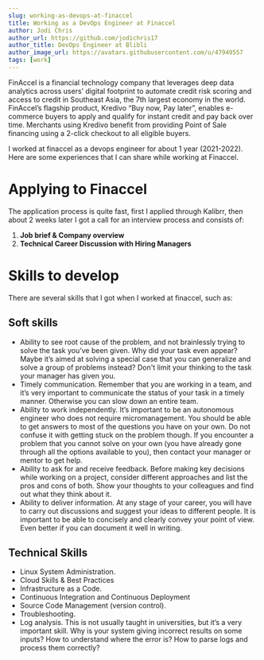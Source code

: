 ```yaml
---
slug: working-as-devops-at-finaccel
title: Working as a DevOps Engineer at Finaccel
author: Jodi Chris
author_url: https://github.com/jodichris17
author_title: DevOps Engineer at Blibli
author_image_url: https://avatars.githubusercontent.com/u/47949557
tags: [work]
---
```


FinAccel is a financial technology company that leverages deep data analytics across users’ digital footprint to automate credit risk scoring and access to credit in Southeast Asia, the 7th largest economy in the world. FinAccel’s flagship product, Kredivo “Buy now, Pay later”, enables e-commerce buyers to apply and qualify for instant credit and pay back over time. Merchants using Kredivo benefit from providing Point of Sale financing using a 2-click checkout to all eligible buyers.

I worked at finaccel as a devops engineer for about 1 year (2021-2022). Here are some experiences that I can share while working at Finaccel.

# Applying to Finaccel

The application process is quite fast, first I applied through Kalibrr, then about 2 weeks later I got a call for an interview process and consists of:

1. **Job brief & Company overview**
2. **Technical Career Discussion with Hiring Managers**

# Skills to develop
There are several skills that I got when I worked at finaccel, such as:

## Soft skills

- Ability to see root cause of the problem, and not brainlessly trying to solve the task you’ve been given. Why did your task even appear? Maybe it’s aimed at solving a special case that you can generalize and solve a group of problems instead? Don't limit your thinking to the task your manager has given you.
- Timely communication. Remember that you are working in a team, and it’s very important to communicate the status of your task in a timely manner. Otherwise you can slow down an entire team.
- Ability to work independently. It’s important to be an autonomous engineer who does not require micromanagement. You should be able to get answers to most of the questions you have on your own. Do not confuse it with getting stuck on the problem though. If you encounter a problem that you cannot solve on your own (you have already gone through all the options available to you), then contact your manager or mentor to get help.
- Ability to ask for and receive feedback. Before making key decisions while working on a project, consider different approaches and list the pros and cons of both. Show your thoughts to your colleagues and find out what they think about it.
- Ability to deliver information. At any stage of your career, you will have to carry out discussions and suggest your ideas to different people. It is important to be able to concisely and clearly convey your point of view. Even better if you can document it well in writing.

## Technical Skills

- Linux System Administration. 
- Cloud Skills & Best Practices
- Infrastructure as a Code.
- Continuous Integration and Continuous Deployment
- Source Code Management (version control). 
- Troubleshooting.
- Log analysis. This is not usually taught in universities, but it’s a very important skill. Why is your system giving incorrect results on some inputs? How to understand where the error is? How to parse logs and process them correctly?
